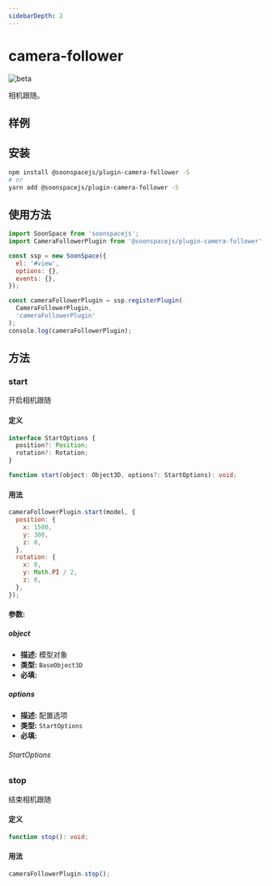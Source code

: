 ```yaml
---
sidebarDepth: 2
---
```


# camera-follower

![beta](https://img.shields.io/npm/v/@soonspacejs/plugin-camera-follower/latest.svg)

相机跟随。

## 样例

<Docs-Iframe src="plugin/cameraFollower.html" />

## 安装

```bash
npm install @soonspacejs/plugin-camera-follower -S
# or
yarn add @soonspacejs/plugin-camera-follower -S
```

## 使用方法

```js {2,10}
import SoonSpace from 'soonspacejs';
import CameraFollowerPlugin from '@soonspacejs/plugin-camera-follower';

const ssp = new SoonSpace({
  el: '#view',
  options: {},
  events: {},
});

const cameraFollowerPlugin = ssp.registerPlugin(
  CameraFollowerPlugin,
  'cameraFollowerPlugin'
);
consolo.log(cameraFollowerPlugin);
```

## 方法

### start

开启相机跟随

#### 定义

```ts
interface StartOptions {
  position?: Position;
  rotation?: Rotation;
}

function start(object: Object3D, options?: StartOptions): void;
```

#### 用法

```js
cameraFollowerPlugin.start(model, {
  position: {
    x: 1500,
    y: 300,
    z: 0,
  },
  rotation: {
    x: 0,
    y: Math.PI / 2,
    z: 0,
  },
});
```

#### 参数:

##### object

- **描述:** 模型对象
- **类型:** `BaseObject3D`
- **必填:** <Base-RequireIcon />

##### options

- **描述:** 配置选项
- **类型:** `StartOptions`
- **必填:** <Base-RequireIcon :isRequire="false" />

###### StartOptions

<Docs-Table 
    :data="[
      {
        prop: 'position', desc: '相机位置（相对于模型）', type: 'Position', require: false, default: '{x: 0,y: 0,z: 0}', link: '../guide/types.html#position'
      },
      {
        prop: 'rotation', desc: '相机弧度（相对于模型）', type: 'Rotation', require: false, default: '{x: 0,y: 0,z: 0}', link: '../guide/types.html#rotation'
      }
    ]"
/>

### stop

结束相机跟随

#### 定义

```ts
function stop(): void;
```

#### 用法

```js
cameraFollowerPlugin.stop();
```
